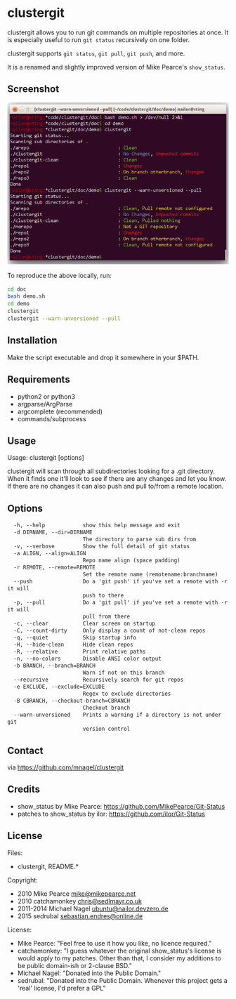 # clustergit

clustergit allows you to run git commands on multiple repositories at once.
It is especially useful to run `git status` recursively on one folder.

clustergit supports `git status`, `git pull`, `git push`, and more.

It is a renamed and slightly improved version of Mike Pearce's `show_status`.

## Screenshot
![clustergit screenshot](/doc/clustergit.png?raw=true "clustergit screenshot")

To reproduce the above locally, run:
```bash
cd doc
bash demo.sh
cd demo
clustergit
clustergit --warn-unversioned --pull
```

## Installation

Make the script executable and drop it somewhere in your $PATH.

## Requirements

 * python2 or python3
 * argparse/ArgParse
 * argcomplete (recommended)
 * commands/subprocess

## Usage

Usage: clustergit [options]

clustergit will scan through all subdirectories looking for a .git directory.
When it finds one it'll look to see if there are any changes and let you know.
If there are no changes it can also push and pull to/from a remote location.

## Options

```
  -h, --help            show this help message and exit
  -d DIRNAME, --dir=DIRNAME
                        The directory to parse sub dirs from
  -v, --verbose         Show the full detail of git status
  -a ALIGN, --align=ALIGN
                        Repo name align (space padding)
  -r REMOTE, --remote=REMOTE
                        Set the remote name (remotename:branchname)
  --push                Do a 'git push' if you've set a remote with -r it will
                        push to there
  -p, --pull            Do a 'git pull' if you've set a remote with -r it will
                        pull from there
  -c, --clear           Clear screen on startup
  -C, --count-dirty     Only display a count of not-clean repos
  -q, --quiet           Skip startup info
  -H, --hide-clean      Hide clean repos
  -R, --relative        Print relative paths
  -n, --no-colors       Disable ANSI color output
  -b BRANCH, --branch=BRANCH
                        Warn if not on this branch
  --recursive           Recursively search for git repos
  -e EXCLUDE, --exclude=EXCLUDE
                        Regex to exclude directories
  -B CBRANCH, --checkout-branch=CBRANCH
                        Checkout branch
  --warn-unversioned    Prints a warning if a directory is not under git
                        version control
```

## Contact

via https://github.com/mnagel/clustergit

## Credits

* show_status by Mike Pearce: https://github.com/MikePearce/Git-Status
* patches to show_status by ilor: https://github.com/ilor/Git-Status

## License

Files:

* clustergit, README.*

Copyright:

* 2010 Mike Pearce mike@mikepearce.net
* 2010 catchamonkey chris@sedlmayr.co.uk
* 2011-2014 Michael Nagel ubuntu@nailor.devzero.de
* 2015 sedrubal sebastian.endres@online.de

License:

* Mike Pearce: "Feel free to use it how you like, no licence required."
* catchamonkey: "I guess whatever the original show_status's license is would apply to my patches. Other than that, I consider my additions to be public domain-ish or 2-clause BSD."
* Michael Nagel: "Donated into the Public Domain."
* sedrubal: "Donated into the Public Domain. Whenever this project gets a 'real' license, I'd prefer a GPL"
